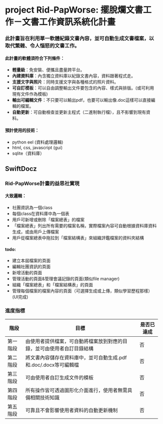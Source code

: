 # project Rid-PapWorse: 擺脫爛文書工作－文書工作資訊系統化計畫
### 此計畫旨在利用單一軟體紀錄文書內容，並可自動生成文書檔案，以取代繁雜、令人惱怒的文書工作。
#### 此計畫的軟體須符合下列條件：
- **輕量級**：免安裝、便攜且盡量跨平台。
- **內建資料庫**：內含獨立資料庫以紀錄文書內容，資料跟著程式走。
- **支援文字與照片**：同時支援文字與各種格式的照片資料。
- **可自訂模板**：可以自由調整輸出文件要包含的內容、樣式與排版。(或可利用現有文件作為模板)
- **輸出可編輯文件**：不只要可以輸出pdf，也要可以輸出像.doc這樣可以直接編輯的檔案。
- **自動更新**：可自動檢查並更新主程式（二進制執行檔），且不影響到現有資料。
#### 預計使用的技術：
- python eel (資料處理邏輯)
- html, css, javascript (gui)
- sqlite（資料庫）

## SwiftDocz
### Rid-PapWorse計畫的益思社實現
#### 大致邏輯：
- 社團資訊為一個class
- 每個class在資料庫中為一個表
- 用戶可新增或刪除「檔案總表」的檔案
- 「檔案總表」列出所有需要的檔案名稱，實際檔案內容可自動根據資料庫資料生成，或由用戶上傳檔案
- 用戶從檔案總表中拖拉到「檔案結構表」來組織評鑑檔案的資料夾結構
#### todo:
- 建立本屆檔案的頁面
- 編輯社團資訊的頁面
- 新增活動的頁面
- 管理活動的頁面&管理會議記錄的頁面(類似file manager)
- 組織「檔案總表」和「檔案結構表」的頁面
- 管理每個檔案的檔案內容的頁面（可選擇生成或上傳，類似學習歷程那樣）(UI完成)

### 進度指標
| 階段 | 目標 | 是否已達成 |
| ---- | ---- | --------- |
| 第一階段 | 由使用者提供檔案，可自動將檔案放到對應的目錄，並可由使用者自訂目錄結構 | 否 |
| 第二階段 | 將文書內容儲存在資料庫中，並可自動生成.pdf和.doc/.docx等可編輯檔 | 否 |
| 第三階段 | 可由使用者自訂生成文件的模板 | 否 |
| 第四階段 | 所有操作皆可透過圖形化介面進行，使用者無需具備相關技術知識 | 否 |
| 第五階段 | 可靠且不會影響使用者資料的自動更新機制 | 否 |
